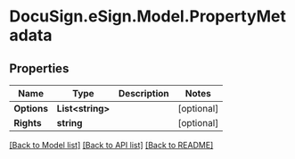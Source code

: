 # DocuSign.eSign.Model.PropertyMetadata
## Properties

Name | Type | Description | Notes
------------ | ------------- | ------------- | -------------
**Options** | **List&lt;string&gt;** |  | [optional] 
**Rights** | **string** |  | [optional] 

[[Back to Model list]](../README.md#documentation-for-models) [[Back to API list]](../README.md#documentation-for-api-endpoints) [[Back to README]](../README.md)


